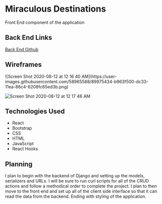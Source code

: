 <h1>Miraculous Destinations</h1>
<p>Front End component of the application</p>

<h2>Back End Links</h2>
<a href="https://github.com/ItsAllDari/miraculous-destinations">Back End Github</a>

<h2>Wireframes</h2>
![Screen Shot 2020-08-12 at 12 16 40 AM](https://user-images.githubusercontent.com/58965588/89975434-b963f500-dc33-11ea-86c4-6208fc65ed3b.png)

![Screen Shot 2020-08-12 at 12 17 46 AM](https://user-images.githubusercontent.com/58965588/89975443-c41e8a00-dc33-11ea-90a5-e2500452a9d2.png)

<h2>Technologies Used</h2>
<ul>
<li>React</li>
<li>Bootstrap</li>
<li>CSS</li>
<li>HTML</li>
<li>JavaScript</li>
<li>React Hooks</li>
</ul>

<h2>Planning</h2>
<p>I plan to begin with the backend of Django and setting up the models, serializers and URLs. I will be sure to run curl scripts for all of the CRUD actions and follow a methodical order to complete the project. I plan to then move to the front end and set up all of the client side interface so that it can read the data from the backend. Ending with styling of the application.</p>
